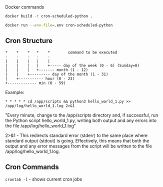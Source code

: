 #

Docker commands
```sh
docker build -t cron-scheduled-python .
```
```sh
docker run --env-file=.env cron-scheduled-python
```

## Cron Structure
```
*    *    *   *    *        command to be executed
-    -    -   -    -
|    |    |   |    |
|    |    |   |    +----- day of the week (0 - 6) (Sunday=0)
|    |    |   +------- month (1 - 12)
|    |    +--------- day of the month (1 - 31)
|    +----------- hour (0 - 23)
+------------- min (0 - 59)
```

Example:
```
* * * * * cd /app/scripts && python3 hello_world_1.py >> /app/log/hello_world_1.log 2>&1
```
"Every minute, change to the /app/scripts directory and, if successful, run the Python script
hello_world_1.py, writing both output and any errors into the file /app/log/hello_world_1.log"

2>&1 - This redirects standard error (stderr) to the same place where standard output (stdout) is going. 
Effectively, this means that both the output and any error messages from the script will be written to the 
file /app/log/hello_world_1.log.

## Cron Commands
`crontab -l` - shows current cron jobs